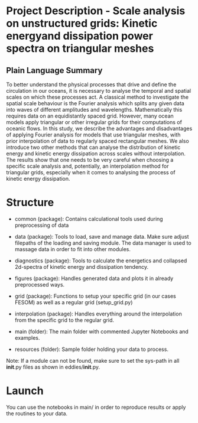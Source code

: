 # Project Description - Scale analysis on unstructured grids: Kinetic energyand dissipation power spectra on triangular meshes
## Plain Language Summary
To better understand the physical processes that drive and define the circulation 
in our oceans, it is necessary to analyse the temporal and spatial scales on which these processes act. 
A classical method to investigate the spatial scale behaviour is the Fourier analysis which splits any given data into waves of different amplitudes and wavelengths.
Mathematically this requires data on an equidistantly spaced grid. However, many ocean models apply triangular or other irregular grids for their computations of oceanic flows.
In this study, we describe the advantages and disadvantages of applying Fourier analysis for models that use triangular meshes, with prior interpolation of data to regularly spaced rectangular meshes. We also introduce two other methods that can analyse the distribution of kinetic energy and kinetic energy dissipation across scales without interpolation. The results show that one needs to be very careful when choosing a specific scale analysis and, potentially, an interpolation method for triangular grids, especially when it comes to analysing the process of kinetic energy dissipation.

# Structure

- common (package): Contains calculational tools used during preprocessing of data

- data (package): Tools to load, save and manage data. Make sure adjust filepaths of the loading and saving module. The data manager is used to massage data in order to fit into other modules.

- diagnostics (package): Tools to calculate the energetics and collapsed 2d-spectra of kinetic energy and dissipation tendency.

- figures (package): Handles generated data and plots it in already preprocessed ways.

- grid (package): Functions to setup your specific grid (in our cases FESOM) as well as a regular grid (setup_grid.py)

- interpolation (package): Handles everything around the interpolation from the specific grid to the regular grid.

- main (folder): The main folder with commented Jupyter Notebooks and examples. 

- resources (folder): Sample folder holding your data to process.

Note: If a module can not be found, make sure to set the sys-path in all __init__.py files as shown in eddies/__init__.py.

# Launch
You can use the notebooks in main/ in order to reproduce results or apply the routines to your data.
